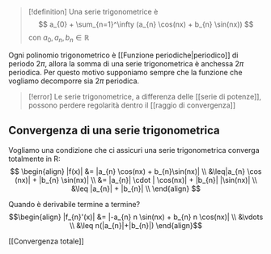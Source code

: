 
>[!definition]
>Una serie trigonometrice è
> $$ a_{0} + \sum_{n=1}^\infty (a_{n} \cos(nx) + b_{n} \sin(nx)) $$
> con $a_{0},a_{n},b_{n} \in \mathbb{R}$

Ogni polinomio trigonometrico è [[Funzione periodiche|periodico]] di periodo $2\pi$, allora la somma di una serie trigonometrica è anchessa $2\pi$ periodica. Per questo motivo supponiamo sempre che la funzione che vogliamo decomporre sia $2\pi$ periodica.


>[!error]
>Le serie trigonometrice, a differenza delle [[serie di potenze]], possono perdere regolarità dentro il [[raggio di convergenza]]



## Convergenza di una serie trigonometrica

Vogliamo una condizione che ci assicuri una serie trigonometrica converga totalmente in R:
$$ \begin{align}
|f(x)| &= |a_{n} \cos(nx) + b_{n}\sin(nx)| \\
&\leq|a_{n} \cos (nx)| + |b_{n} \sin(nx)| \\
&= |a_{n}| \cdot | \cos(nx)| + |b_{n}| |\sin(nx)| \\
&\leq |a_{n}| + |b_{n}| \\
\end{align} $$

Quando è derivabile termine a termine?
$$\begin{align}
|f_{n}'(x)| &= |-a_{n} n \sin(nx) + b_{n} n \cos(nx)| \\
&\vdots \\
&\leq n(|a_{n}|+|b_{n}|)
\end{align}$$


[[Convergenza totale]]
